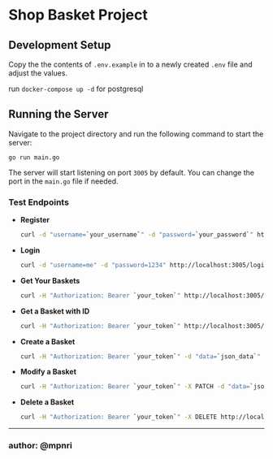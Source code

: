 # Shop Basket Project

## Development Setup

Copy the the contents of `.env.example` in to a newly created `.env` file and adjust the values.

run `docker-compose up -d` for postgresql

## Running the Server
Navigate to the project directory and run the following command to start the server:

`go run main.go`

The server will start listening on port `3005` by default. You can change the port in the `main.go` file if needed.

### Test Endpoints
* **Register**

    ``` bash
    curl -d "username=`your_username`" -d "password=`your_password`" http://localhost:3005/register
    ```

* **Login**

    ``` bash
    curl -d "username=me" -d "password=1234" http://localhost:3005/login
    ```

* **Get Your Baskets**
    ``` bash
    curl -H "Authorization: Bearer `your_token`" http://localhost:3005/basket
    ```

* **Get a Basket with ID**
    ``` bash
    curl -H "Authorization: Bearer `your_token`" http://localhost:3005/basket/:id
    ```

* **Create a Basket**
    ``` bash
    curl -H "Authorization: Bearer `your_token`" -d "data=`json_data`"  -d "item=`json_item`" http://localhost:3005/basket/:id
    ```
* **Modify a Basket**
    ``` bash
    curl -H "Authorization: Bearer `your_token`" -X PATCH -d "data=`json_data`"  -d "item=`json_item`" http://localhost:3005/basket/:id
    ```

* **Delete a Basket**
    ``` bash
    curl -H "Authorization: Bearer `your_token`" -X DELETE http://localhost:3005/basket/:id
    ```

---
### author: @mpnri

